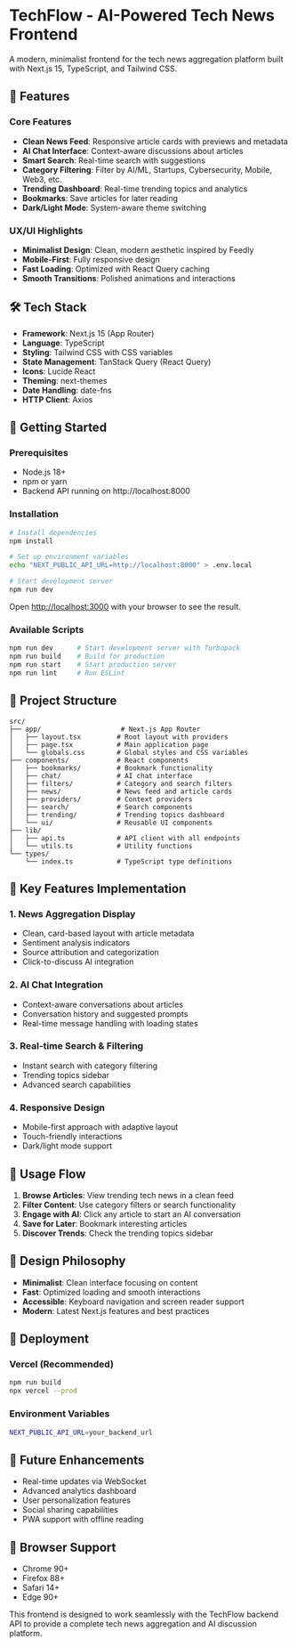 # TechFlow - AI-Powered Tech News Frontend

A modern, minimalist frontend for the tech news aggregation platform built with Next.js 15, TypeScript, and Tailwind CSS.

## 🚀 Features

### Core Features
- **Clean News Feed**: Responsive article cards with previews and metadata
- **AI Chat Interface**: Context-aware discussions about articles
- **Smart Search**: Real-time search with suggestions
- **Category Filtering**: Filter by AI/ML, Startups, Cybersecurity, Mobile, Web3, etc.
- **Trending Dashboard**: Real-time trending topics and analytics
- **Bookmarks**: Save articles for later reading
- **Dark/Light Mode**: System-aware theme switching

### UX/UI Highlights
- **Minimalist Design**: Clean, modern aesthetic inspired by Feedly
- **Mobile-First**: Fully responsive design
- **Fast Loading**: Optimized with React Query caching
- **Smooth Transitions**: Polished animations and interactions

## 🛠️ Tech Stack

- **Framework**: Next.js 15 (App Router)
- **Language**: TypeScript
- **Styling**: Tailwind CSS with CSS variables
- **State Management**: TanStack Query (React Query)
- **Icons**: Lucide React
- **Theming**: next-themes
- **Date Handling**: date-fns
- **HTTP Client**: Axios

## 🚀 Getting Started

### Prerequisites
- Node.js 18+
- npm or yarn
- Backend API running on http://localhost:8000

### Installation

```bash
# Install dependencies
npm install

# Set up environment variables
echo "NEXT_PUBLIC_API_URL=http://localhost:8000" > .env.local

# Start development server
npm run dev
```

Open [http://localhost:3000](http://localhost:3000) with your browser to see the result.

### Available Scripts

```bash
npm run dev      # Start development server with Turbopack
npm run build    # Build for production
npm run start    # Start production server
npm run lint     # Run ESLint
```

## 📁 Project Structure

```
src/
├── app/                    # Next.js App Router
│   ├── layout.tsx         # Root layout with providers
│   ├── page.tsx           # Main application page
│   └── globals.css        # Global styles and CSS variables
├── components/            # React components
│   ├── bookmarks/         # Bookmark functionality
│   ├── chat/              # AI chat interface
│   ├── filters/           # Category and search filters
│   ├── news/              # News feed and article cards
│   ├── providers/         # Context providers
│   ├── search/            # Search components
│   ├── trending/          # Trending topics dashboard
│   └── ui/                # Reusable UI components
├── lib/
│   ├── api.ts             # API client with all endpoints
│   └── utils.ts           # Utility functions
└── types/
    └── index.ts           # TypeScript type definitions
```

## 🎯 Key Features Implementation

### 1. News Aggregation Display
- Clean, card-based layout with article metadata
- Sentiment analysis indicators
- Source attribution and categorization
- Click-to-discuss AI integration

### 2. AI Chat Integration
- Context-aware conversations about articles
- Conversation history and suggested prompts
- Real-time message handling with loading states

### 3. Real-time Search & Filtering
- Instant search with category filtering
- Trending topics sidebar
- Advanced search capabilities

### 4. Responsive Design
- Mobile-first approach with adaptive layout
- Touch-friendly interactions
- Dark/light mode support

## 🔄 Usage Flow

1. **Browse Articles**: View trending tech news in a clean feed
2. **Filter Content**: Use category filters or search functionality
3. **Engage with AI**: Click any article to start an AI conversation
4. **Save for Later**: Bookmark interesting articles
5. **Discover Trends**: Check the trending topics sidebar

## 🎨 Design Philosophy

- **Minimalist**: Clean interface focusing on content
- **Fast**: Optimized loading and smooth interactions
- **Accessible**: Keyboard navigation and screen reader support
- **Modern**: Latest Next.js features and best practices

## 🚀 Deployment

### Vercel (Recommended)
```bash
npm run build
npx vercel --prod
```

### Environment Variables
```bash
NEXT_PUBLIC_API_URL=your_backend_url
```

## 🔮 Future Enhancements

- Real-time updates via WebSocket
- Advanced analytics dashboard
- User personalization features
- Social sharing capabilities
- PWA support with offline reading

## 📱 Browser Support

- Chrome 90+
- Firefox 88+
- Safari 14+
- Edge 90+

This frontend is designed to work seamlessly with the TechFlow backend API to provide a complete tech news aggregation and AI discussion platform.
